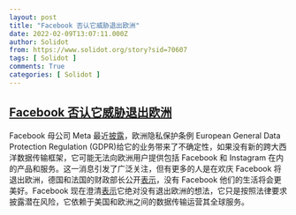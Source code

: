 ```yaml
---
layout: post
title: "Facebook 否认它威胁退出欧洲"
date: 2022-02-09T13:07:11.000Z
author: Solidot
from: https://www.solidot.org/story?sid=70607
tags: [ Solidot ]
comments: True
categories: [ Solidot ]
---
```

<!--1644412031000-->
[Facebook 否认它威胁退出欧洲](https://www.solidot.org/story?sid=70607)
------

<div>
Facebook 母公司 Meta 最近<a href="https://www.solidot.org/story?sid=70576">披露</a>，欧洲隐私保护条例 European General Data Protection Regulation (GDPR)给它的业务带来了不确定性，如果没有新的跨大西洋数据传输框架，它可能无法向欧洲用户提供包括 Facebook 和 Instagram 在内的产品和服务。这一消息引发了广泛关注，但有更多的人是在欢庆 Facebook 将退出欧洲，德国和法国的财政部长公开<a href="https://tech.slashdot.org/story/22/02/08/084251/were-fine-without-facebook-german-and-french-ministers-say">表示</a>，没有 Facebook 他们的生活将会更美好。Facebook 现在澄清<a href="https://tech.slashdot.org/story/22/02/08/192216/facebook-says-it-is-absolutely-not-threatening-to-leave-europe-after-many-welcomed-the-move">表示</a>它绝对没有退出欧洲的想法，它只是按照法律要求披露潜在风险，它依赖于美国和欧洲之间的数据传输运营其全球服务。
</div>
